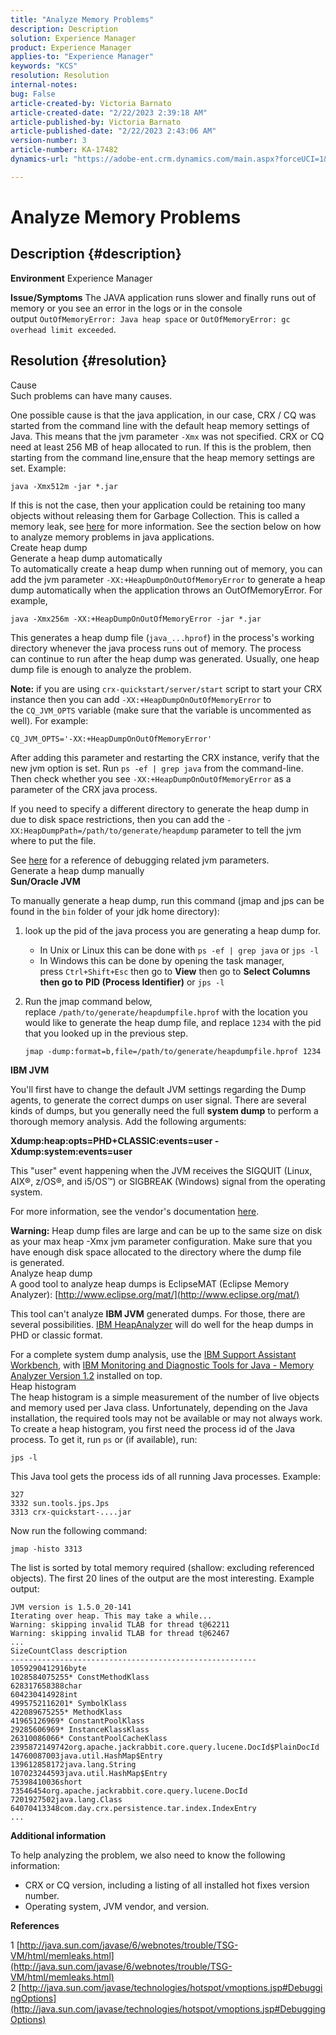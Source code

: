 ```yaml
---
title: "Analyze Memory Problems"
description: Description
solution: Experience Manager
product: Experience Manager
applies-to: "Experience Manager"
keywords: "KCS"
resolution: Resolution
internal-notes: 
bug: False
article-created-by: Victoria Barnato
article-created-date: "2/22/2023 2:39:18 AM"
article-published-by: Victoria Barnato
article-published-date: "2/22/2023 2:43:06 AM"
version-number: 3
article-number: KA-17482
dynamics-url: "https://adobe-ent.crm.dynamics.com/main.aspx?forceUCI=1&pagetype=entityrecord&etn=knowledgearticle&id=62c38e15-5ab2-ed11-83fe-6045bd0067ea"

---
```

# Analyze Memory Problems

## Description {#description}

<b>Environment</b>
Experience Manager


<b>Issue/Symptoms</b>
The JAVA application runs slower and finally runs out of memory or you see an error in the logs or in the console output `OutOfMemoryError: Java heap space` or `OutOfMemoryError: gc overhead limit exceeded`.


## Resolution {#resolution}

Cause<br>
Such problems can have many causes.

One possible cause is that the java application, in our case, CRX / CQ was started from the command line with the default heap memory settings of Java. This means that the jvm parameter `-Xmx` was not specified. CRX or CQ need at least 256 MB of heap allocated to run. If this is the problem, then starting from the command line,ensure that the heap memory settings are set. Example:


```
java -Xmx512m -jar *.jar
```


If this is not the case, then your application could be retaining too many objects without releasing them for Garbage Collection. This is called a memory leak, see [here](http://java.sun.com/javase/6/webnotes/trouble/TSG-VM/html/memleaks.html) for more information. See the section below on how to analyze memory problems in java applications.
<br>Create heap dump<br>Generate a heap dump automatically<br>
To automatically create a heap dump when running out of memory, you can add the jvm parameter `-XX:+HeapDumpOnOutOfMemoryError` to generate a heap dump automatically when the application throws an OutOfMemoryError. For example,


```
java -Xmx256m -XX:+HeapDumpOnOutOfMemoryError -jar *.jar
```


This generates a heap dump file (`java_...hprof`) in the process's working directory whenever the java process runs out of memory. The process can continue to run after the heap dump was generated. Usually, one heap dump file is enough to analyze the problem.

<b>Note:</b> if you are using `crx-quickstart/server/start` script to start your CRX instance then you can add `-XX:+HeapDumpOnOutOfMemoryError` to the `CQ_JVM_OPTS` variable (make sure that the variable is uncommented as well). For example:


```
CQ_JVM_OPTS='-XX:+HeapDumpOnOutOfMemoryError'
```


After adding this parameter and restarting the CRX instance, verify that the new jvm option is set. Run `ps -ef | grep java` from the command-line. Then check whether you see `-XX:+HeapDumpOnOutOfMemoryError` as a parameter of the CRX java process.

If you need to specify a different directory to generate the heap dump in due to disk space restrictions, then you can add the `-XX:HeapDumpPath=/path/to/generate/heapdump` parameter to tell the jvm where to put the file.

See [here](http://java.sun.com/javase/technologies/hotspot/vmoptions.jsp#DebuggingOptions) for a reference of debugging related jvm parameters.
<br>Generate a heap dump manually<br>
<b>Sun/Oracle JVM</b>

To manually generate a heap dump, run this command (jmap and jps can be found in the `bin` folder of your jdk home directory):

1. look up the pid of the java process you are generating a heap dump for.
    - In Unix or Linux this can be done with `ps -ef | grep java` or `jps -l`
    - In Windows this can be done by opening the task manager, press `Ctrl+Shift+Esc` then go to <b>View</b> then go to <b>Select Columns </b><b>then go to</b> <b>PID (Process Identifier)</b> or `jps -l`
2. Run the jmap command below, replace `/path/to/generate/heapdumpfile.hprof` with the location you would like to generate the heap dump file, and replace `1234` with the pid that you looked up in the previous step.

    ```
    jmap -dump:format=b,file=/path/to/generate/heapdumpfile.hprof 1234
    ```


<b>IBM JVM</b>

You'll first have to change the default JVM settings regarding the Dump agents, to generate the correct dumps on user signal. There are several kinds of dumps, but you generally need the full <b>system dump</b> to perform a thorough memory analysis. Add the following arguments:

<b>Xdump:heap:opts=PHD+CLASSIC:events=user -Xdump:system:events=user</b>

This "user" event happening when the JVM receives the SIGQUIT (Linux, AIX®, z/OS®, and i5/OS™) or SIGBREAK (Windows) signal from the operating system.

For more information, see the vendor's documentation [here](http://pic.dhe.ibm.com/infocenter/java7sdk/v7r0/index.jsp?topic=%2Fcom.ibm.java.aix.70.doc%2Fdiag%2Fpreface%2Fchanges_70%2Foverview_gc.html).

<b>Warning:</b> Heap dump files are large and can be up to the same size on disk as your max heap -Xmx jvm parameter configuration. Make sure that you have enough disk space allocated to the directory where the dump file is generated.
<br>Analyze heap dump<br>
A good tool to analyze heap dumps is EclipseMAT (Eclipse Memory Analyzer): [http://www.eclipse.org/mat/](http://www.eclipse.org/mat/)

This tool can't analyze <b>IBM JVM</b> generated dumps. For those, there are several possibilities. [IBM HeapAnalyzer](https://www.ibm.com/developerworks/community/groups/service/html/communityview?communityUuid=4544bafe-c7a2-455f-9d43-eb866ea60091) will do well for the heap dumps in PHD or classic format.

For a complete system dump analysis, use the [IBM Support Assistant Workbench](https://www.ibm.com/support/pages/node/718131), with [IBM Monitoring and Diagnostic Tools for Java - Memory Analyzer Version 1.2](http://www.ibm.com/developerworks/java/jdk/tools/memoryanalyzer/) installed on top.
<br>Heap histogram<br>
The heap histogram is a simple measurement of the number of live objects and memory used per Java class. Unfortunately, depending on the Java installation, the required tools may not be available or may not always work. To create a heap histogram, you first need the process id of the Java process. To get it, run `ps` or (if available), run:


```
jps -l
```


This Java tool gets the process ids of all running Java processes. Example:


```
327 
3332 sun.tools.jps.Jps
3313 crx-quickstart-....jar
```


Now run the following command:


```
jmap -histo 3313
```


The list is sorted by total memory required (shallow: excluding referenced objects). The first 20 lines of the output are the most interesting. Example output:


```
JVM version is 1.5.0_20-141
Iterating over heap. This may take a while...
Warning: skipping invalid TLAB for thread t@62211
Warning: skipping invalid TLAB for thread t@62467
...
SizeCountClass description
-------------------------------------------------------
1059290412916byte
1028584075255* ConstMethodKlass
628317658388char
604230414928int
4995752116201* SymbolKlass
422089675255* MethodKlass
41965126969* ConstantPoolKlass
29285606969* InstanceKlassKlass
26310086066* ConstantPoolCacheKlass
2395872149742org.apache.jackrabbit.core.query.lucene.DocId$PlainDocId
14760087003java.util.HashMap$Entry
139612858172java.lang.String
107023244593java.util.HashMap$Entry
75398410036short
73546454org.apache.jackrabbit.core.query.lucene.DocId
7201927502java.lang.Class
64070413348com.day.crx.persistence.tar.index.IndexEntry
...
```


<b>Additional information</b>

To help analyzing the problem, we also need to know the following information:

- CRX or CQ version, including a listing of all installed hot fixes version number.
- Operating system, JVM vendor, and version.


<b>References</b>

1 [http://java.sun.com/javase/6/webnotes/trouble/TSG-VM/html/memleaks.html](http://java.sun.com/javase/6/webnotes/trouble/TSG-VM/html/memleaks.html)
2 [http://java.sun.com/javase/technologies/hotspot/vmoptions.jsp#DebuggingOptions](http://java.sun.com/javase/technologies/hotspot/vmoptions.jsp#DebuggingOptions)
